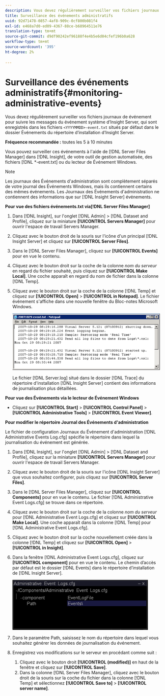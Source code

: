 ```yaml
---
description: Vous devez régulièrement surveiller vos fichiers journaux de événement pour effectuer le suivi des messages du événement système d’Insight Server, qui sont enregistrés dans les fichiers <AAAAMMJJ>-événement.txt situés par défaut dans le dossier Événements du répertoire d’installation d’Insight Server.
title: Surveillance des événements administratifs
uuid: 92d71478-0857-4af8-909c-0cf800b081f4
exl-id: e468a7d0-ed09-4367-88ce-b68964511e76
translation-type: tm+mt
source-git-commit: d9df90242ef96188f4e4b5e6d04cfef196b0a628
workflow-type: tm+mt
source-wordcount: '395'
ht-degree: 2%

---
```


# Surveillance des événements administratifs{#monitoring-administrative-events}

Vous devez régulièrement surveiller vos fichiers journaux de événement pour suivre les messages du événement système d’Insight Server, qui sont enregistrés dans les fichiers `<YYYYMMDD>-event.txt` situés par défaut dans le dossier Événements du répertoire d’installation d’Insight Server.

**Fréquence recommandée :** toutes les 5 à 10 minutes

Vous pouvez surveiller ces événements à l&#39;aide de [!DNL Server Files Manager] dans [!DNL Insight], de votre outil de gestion automatisée, des fichiers [!DNL *-event.txt] ou du lecteur de Événement Windows.

>[!NOTE]
>
>Les journaux des Événements d&#39;administration sont complètement séparés de votre journal des Événements Windows, mais ils contiennent certains des mêmes événements. Les Journaux des Événements d&#39;administration ne contiennent des informations que sur [!DNL Insight Server] événements.

**Pour vue des fichiers événements.txt via[!DNL Server Files Manager]**

1. Dans [!DNL Insight], sur l&#39;onglet [!DNL Admin] > [!DNL Dataset and Profile], cliquez sur la miniature **[!UICONTROL Servers Manager]** pour ouvrir l&#39;espace de travail Servers Manager.
1. Cliquez avec le bouton droit de la souris sur l&#39;icône d&#39;un principal [!DNL Insight Server] et cliquez sur **[!UICONTROL Server Files]**.
1. Dans le [!DNL Server Files Manager], cliquez sur **[!UICONTROL Events]** pour en vue le contenu.
1. Cliquez avec le bouton droit sur la coche de la colonne *nom du serveur* en regard du fichier souhaité, puis cliquez sur **[!UICONTROL Make Local]**. Une coche apparaît en regard du nom de fichier dans la colonne [!DNL Temp].
1. Cliquez avec le bouton droit sur la coche de la colonne [!DNL Temp] et cliquez sur **[!UICONTROL Open]** > **[!UICONTROL in Notepad]**. Le fichier événement s&#39;affiche dans une nouvelle fenêtre du Bloc-notes Microsoft Windows.

   ![Infos sur l’étape](assets/vis_FileManager_eventfile.png)

   Le fichier [!DNL Server.log] situé dans le dossier [!DNL Trace] du répertoire d&#39;installation [!DNL Insight Server] contient des informations de journalisation plus détaillées.

**Pour vue des Événements via le lecteur de Événement Windows**

* Cliquez sur **[!UICONTROL Start]** > **[!UICONTROL Control Panel]** > **[!UICONTROL Administrative Tools]** > **[!UICONTROL Event Viewer]**.

**Pour modifier le répertoire Journal des Événements d&#39;administration**

Le fichier de configuration Journaux du Événement d&#39;administration [!DNL Administrative Events Log.cfg] spécifie le répertoire dans lequel la journalisation du événement est générée.

1. Dans [!DNL Insight], sur l&#39;onglet [!DNL Admin] > [!DNL Dataset and Profile], cliquez sur la miniature **[!UICONTROL Servers Manager]** pour ouvrir l&#39;espace de travail Servers Manager.

1. Cliquez avec le bouton droit de la souris sur l&#39;icône [!DNL Insight Server] que vous souhaitez configurer, puis cliquez sur **[!UICONTROL Server Files]**.

1. Dans le [!DNL Server Files Manager], cliquez sur **[!UICONTROL Components]** pour en vue le contenu. Le fichier [!DNL Administrative Event Logs.cfg] se trouve dans ce répertoire.

1. Cliquez avec le bouton droit sur la coche de la colonne *nom du serveur* pour [!DNL Administrative Event Logs.cfg] et cliquez sur **[!UICONTROL Make Local]**. Une coche apparaît dans la colonne [!DNL Temp] pour [!DNL Administrative Event Logs.cfg].

1. Cliquez avec le bouton droit sur la coche nouvellement créée dans la colonne [!DNL Temp] et cliquez sur **[!UICONTROL Open]** > **[!UICONTROL in Insight]**.

1. Dans la fenêtre [!DNL Administrative Event Logs.cfg], cliquez sur **[!UICONTROL component]** pour en vue le contenu. Le chemin d’accès par défaut est le dossier [!DNL Events] dans le répertoire d’installation de [!DNL Insight Server].

   ![](assets/cfg_adminevents_examplevalues.png)

1. Dans le paramètre Path, saisissez le nom du répertoire dans lequel vous souhaitez générer les données de journalisation du événement.
1. Enregistrez vos modifications sur le serveur en procédant comme suit :

   1. Cliquez avec le bouton droit **[!UICONTROL (modified)]** en haut de la fenêtre et cliquez sur **[!UICONTROL Save]**.
   1. Dans la colonne [!DNL Server Files Manager], cliquez avec le bouton droit de la souris sur la coche du fichier dans la colonne [!DNL Temp] et sélectionnez **[!UICONTROL Save to]** > **[!UICONTROL server name]**.
